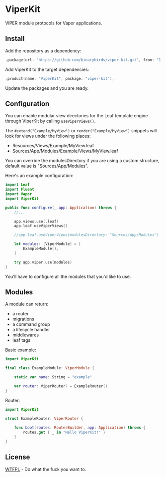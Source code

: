 # ViperKit

VIPER module protocols for Vapor applications.


## Install

Add the repository as a dependency:

```swift
.package(url: "https://github.com/binarybirds/viper-kit.git", from: "1.2.0"),
```

Add ViperKit to the target dependencies:

```swift
.product(name: "ViperKit", package: "viper-kit"),
```

Update the packages and you are ready.

## Configuration

You can enable modular view directories for the Leaf template engine through ViperKit by calling `useViperViews()`.

The `#extend("Example/MyView")` or `render("Example/MyView")` snippets will look for views under the following places:

- Resources/Views/Example/MyView.leaf
- Sources/App/Modules/Example/Views/MyView.leaf

You can override the modulesDirectory if you are using a custom structure, default value is "Sources/App/Modules".

Here's an example configuration:

```swift
import Leaf
import Fluent
import Vapor
import ViperKit

public func configure(_ app: Application) throws {
    //...

    app.views.use(.leaf)
    app.leaf.useViperViews()

    //app.leaf.useViperViews(modulesDirectory: "Sources/App/Modules")

    let modules: [ViperModule] = [
        ExampleModule(),
    ]

    try app.viper.use(modules)
}
```

You'll have to configure all the modules that you'd like to use.

## Modules

A module can return:

- a router
- migrations
- a command group
- a lifecycle handler
- middlewares
- leaf tags

Basic example:

```swift
import ViperKit

final class ExampleModule: ViperModule {

    static var name: String = "example"

    var router: ViperRouter? = ExampleRouter()
}
```

Router:

```swift
import ViperKit

struct ExampleRouter: ViperRouter {
    
    func boot(routes: RoutesBuilder, app: Application) throws {
        routes.get { _ in "Hello ViperKit!" }
    }
}
```


## License

[WTFPL](LICENSE) - Do what the fuck you want to.
